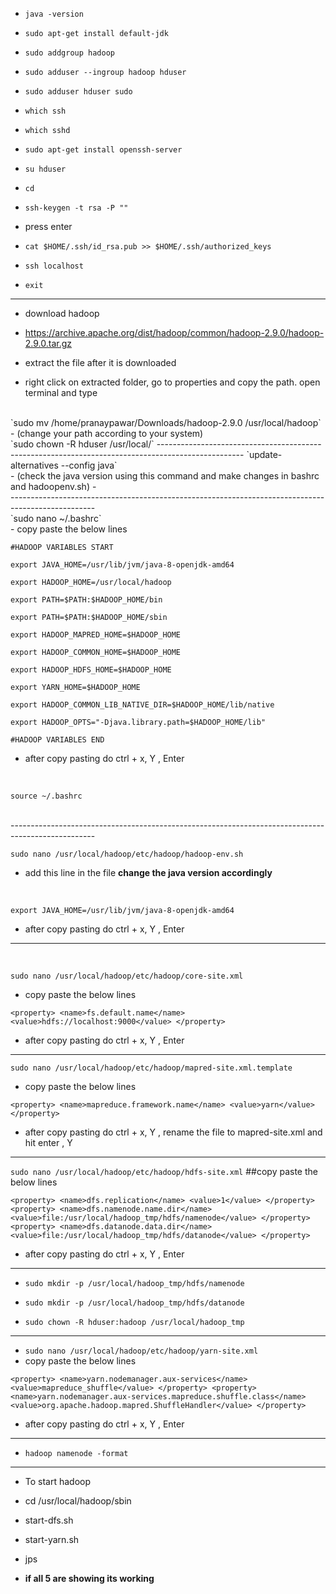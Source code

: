 - `java -version`

- `sudo apt-get install default-jdk`

- `sudo addgroup hadoop`

- `sudo adduser --ingroup hadoop hduser`

- `sudo adduser hduser sudo`

- `which ssh`

- `which sshd`

- `sudo apt-get install openssh-server`

- `su hduser`

- `cd`

- `ssh-keygen -t rsa -P ""`

- press enter

- `cat $HOME/.ssh/id_rsa.pub >> $HOME/.ssh/authorized_keys`

- `ssh localhost`

- `exit`
---------------------------------------------------------------------------------------------------
- download hadoop 
- https://archive.apache.org/dist/hadoop/common/hadoop-2.9.0/hadoop-2.9.0.tar.gz

- extract the file after it is downloaded

- right click on extracted folder, go to properties and copy the path. open terminal and type
<br>
 `sudo mv /home/pranaypawar/Downloads/hadoop-2.9.0 /usr/local/hadoop`
<br>
- (change your path according to your system)
<br>
`sudo chown -R hduser /usr/local/`
---------------------------------------------------------------------------------------------------
`update-alternatives --config java`
<br>
- (check the java version using this command and make changes in bashrc and hadoopenv.sh)
- <br>
---------------------------------------------------------------------------------------------------
<br>
`sudo nano ~/.bashrc`
<br>
- copy paste the below lines 
<br>

`#HADOOP VARIABLES START`


`export JAVA_HOME=/usr/lib/jvm/java-8-openjdk-amd64` 


`export HADOOP_HOME=/usr/local/hadoop` 


`export PATH=$PATH:$HADOOP_HOME/bin` 


`export PATH=$PATH:$HADOOP_HOME/sbin` 


`export HADOOP_MAPRED_HOME=$HADOOP_HOME` 


`export HADOOP_COMMON_HOME=$HADOOP_HOME` 


`export HADOOP_HDFS_HOME=$HADOOP_HOME` 


`export YARN_HOME=$HADOOP_HOME` 


`export HADOOP_COMMON_LIB_NATIVE_DIR=$HADOOP_HOME/lib/native` 


`export HADOOP_OPTS="-Djava.library.path=$HADOOP_HOME/lib"` 
<br>

`#HADOOP VARIABLES END` 
<br>

- after copy pasting do ctrl + x, Y , Enter
<br>

`source ~/.bashrc`

<br>
---------------------------------------------------------------------------------------------------
<br>

`sudo nano /usr/local/hadoop/etc/hadoop/hadoop-env.sh`
<br>

- add this line in the file **change the java version accordingly**
<br>

`export JAVA_HOME=/usr/lib/jvm/java-8-openjdk-amd64`
<br>
- after copy pasting do ctrl + x, Y , Enter

---------------------------------------------------------------------------------------------------
<br>

`sudo nano /usr/local/hadoop/etc/hadoop/core-site.xml`
- copy paste the below lines 
  
`<property>
<name>fs.default.name</name>
<value>hdfs://localhost:9000</value>
</property>`

- after copy pasting do ctrl + x, Y , Enter
---------------------------------------------------------------------------------------------------
`sudo nano /usr/local/hadoop/etc/hadoop/mapred-site.xml.template`
<br>
- copy paste the below lines 

`<property>
<name>mapreduce.framework.name</name>
<value>yarn</value>
</property>`
<br>
- after copy pasting do ctrl + x, Y , rename the file to mapred-site.xml and hit enter , Y
---------------------------------------------------------------------------------------------------
`sudo nano /usr/local/hadoop/etc/hadoop/hdfs-site.xml`
##copy paste the below lines 

`<property>
<name>dfs.replication</name>
<value>1</value>
</property>
<property>
<name>dfs.namenode.name.dir</name>
<value>file:/usr/local/hadoop_tmp/hdfs/namenode</value>
</property>
<property>
<name>dfs.datanode.data.dir</name>
<value>file:/usr/local/hadoop_tmp/hdfs/datanode</value>
</property>`

- after copy pasting do ctrl + x, Y , Enter
---------------------------------------------------------------------------------------------------
- `sudo mkdir -p /usr/local/hadoop_tmp/hdfs/namenode`

- `sudo mkdir -p /usr/local/hadoop_tmp/hdfs/datanode`

- `sudo chown -R hduser:hadoop /usr/local/hadoop_tmp`
---------------------------------------------------------------------------------------------------
- `sudo nano /usr/local/hadoop/etc/hadoop/yarn-site.xml `
  <br>
- copy paste the below lines 

`<property>
<name>yarn.nodemanager.aux-services</name>
<value>mapreduce_shuffle</value>
</property>
<property>
<name>yarn.nodemanager.aux-services.mapreduce.shuffle.class</name>
<value>org.apache.hadoop.mapred.ShuffleHandler</value>
</property>`

- after copy pasting do ctrl + x, Y , Enter
---------------------------------------------------------------------------------------------------
- `hadoop namenode -format`
---------------------------------------------------------------------------------------------------
- To start hadoop

- cd /usr/local/hadoop/sbin

- start-dfs.sh

- start-yarn.sh

- jps

- **if all 5 are showing its working**